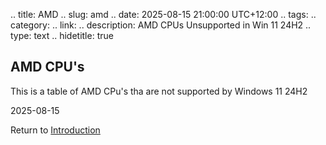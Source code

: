 .. title: AMD
.. slug: amd
.. date: 2025-08-15 21:00:00 UTC+12:00
.. tags: 
.. category: 
.. link: 
.. description: AMD CPUs Unsupported in Win 11 24H2 
.. type: text
.. hidetitle: true

## AMD CPU's

This is a table of AMD CPu's tha are not supported by Windows 11 24H2

2025-08-15

Return to [Introduction](../intro)
